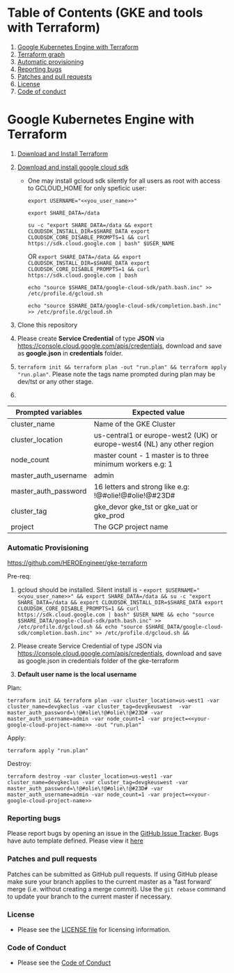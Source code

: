 Table of Contents (GKE and tools with Terraform)
=================

1. [Google Kubernetes Engine with Terraform ](#google-cloud-with-terraform)
2. [Terraform graph](#terraform-graph)
3. [Automatic provisioning](#automatic-provisioning)
4. [Reporting bugs](#reporting-bugs)
5. [Patches and pull requests](#patches-and-pull-requests)
6. [License](#license)
7. [Code of conduct](#code-of-conduct)

# Google Kubernetes Engine with Terraform

1. [Download and Install Terraform](https://www.terraform.io/downloads.html)
2. [Download and install google cloud sdk](https://cloud.google.com/sdk/docs/downloads-interactive)
    * One may install gcloud sdk silently for all users as root with access to GCLOUD_HOME for only speficic user:

       `export USERNAME="<<you_user_name>>"`

       `export SHARE_DATA=/data`

       `su -c "export SHARE_DATA=/data && export CLOUDSDK_INSTALL_DIR=$SHARE_DATA export CLOUDSDK_CORE_DISABLE_PROMPTS=1 && curl https://sdk.cloud.google.com | bash" $USER_NAME`
       
       OR
       `export SHARE_DATA=/data && export CLOUDSDK_INSTALL_DIR=$SHARE_DATA export CLOUDSDK_CORE_DISABLE_PROMPTS=1 && curl https://sdk.cloud.google.com | bash`

       `echo "source $SHARE_DATA/google-cloud-sdk/path.bash.inc" >> /etc/profile.d/gcloud.sh`

       `echo "source $SHARE_DATA/google-cloud-sdk/completion.bash.inc" >> /etc/profile.d/gcloud.sh`

3. Clone this repository
4. Please create **Service Credential** of type **JSON** via https://console.cloud.google.com/apis/credentials, download and save as **google.json** in **credentials** folder.
5. `terraform init && terraform plan -out "run.plan" && terraform apply "run.plan"`. Please note the tags name prompted during plan may be dev/tst or any other stage.
6. 

|   Prompted variables	| Expected value  	|
|---	|---	|
|   cluster_name	|Name of the GKE Cluster  	|
|   cluster_location	|us-central1 or europe-west2 (UK)  or  europe-west4 (NL) any other region  	|
|   node_count	| master count - 1 master is to three minimum workers e.g: 1  	|
|   master_auth_username	|admin 	|
|   master_auth_password	|16 letters and strong like e.g: !@#olie!@#olie!@#23D# 	|
|   cluster_tag	|gke_devor gke_tst or gke_uat or gke_prod	|
|   project	|The GCP project name	|

 ### Automatic Provisioning

https://github.com/HEROEngineer/gke-terraform

Pre-req: 
1. gcloud should be installed. Silent install is - 
`export $USERNAME="<<you_user_name>>" && export SHARE_DATA=/data && su -c "export SHARE_DATA=/data && export CLOUDSDK_INSTALL_DIR=$SHARE_DATA export CLOUDSDK_CORE_DISABLE_PROMPTS=1 && curl https://sdk.cloud.google.com | bash" $USER_NAME && echo "source $SHARE_DATA/google-cloud-sdk/path.bash.inc" >> /etc/profile.d/gcloud.sh && echo "source $SHARE_DATA/google-cloud-sdk/completion.bash.inc" >> /etc/profile.d/gcloud.sh &&`

2. Please create Service Credential of type JSON via https://console.cloud.google.com/apis/credentials, download and save as google.json in credentials folder of the gke-terraform
3. **Default user name is the local username**

Plan:

`terraform init && terraform plan -var cluster_location=us-west1 -var cluster_name=devgkeclus -var cluster_tag=devgkeuswest  -var master_auth_password=\!@#olie\!@#olie\!@#23D# -var master_auth_username=admin -var node_count=1 -var project=<<your-google-cloud-project-name>> -out "run.plan"`

Apply:

`terraform apply "run.plan"`

Destroy:

`terraform destroy -var cluster_location=us-west1 -var cluster_name=devgkeclus -var cluster_tag=devgkeuswest -var master_auth_password=\!@#olie\!@#olie\!@#23D# -var master_auth_username=admin -var node_count=1 -var project=<<your-google-cloud-project-name>>`

### Reporting bugs

Please report bugs  by opening an issue in the [GitHub Issue Tracker](https://github.com/HEROEngineer/gke-terraform/issues).
Bugs have auto template defined. Please view it [here](https://github.com/HEROEngineer/gke-terraform/blob/master/.github/ISSUE_TEMPLATE/bug_report.md)

### Patches and pull requests

Patches can be submitted as GitHub pull requests. If using GitHub please make sure your branch applies to the current master as a 'fast forward' merge (i.e. without creating a merge commit). Use the `git rebase` command to update your branch to the current master if necessary.

### License
  * Please see the [LICENSE file](https://github.com/HEROEngineer/gke-terraform/blob/master/LICENSE) for licensing information.

### Code of Conduct
  * Please see the [Code of Conduct](https://github.com/HEROEngineer/gke-terraform/blob/master/CODE_OF_CONDUCT.md)
